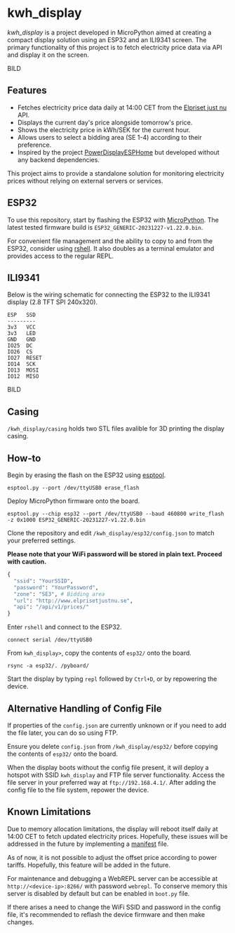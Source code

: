 # kwh_display

*kwh_display* is a project developed in MicroPython aimed at creating a compact display solution using an ESP32 and an ILI9341 screen. The primary functionality of this project is to fetch electricity price data via API and display it on the screen.

BILD

## Features

- Fetches electricity price data daily at 14:00 CET from the [Elpriset just nu](https://www.elprisetjustnu.se/elpris-api) API.
- Displays the current day's price alongside tomorrow's price.
- Shows the electricity price in kWh/SEK for the current hour.
- Allows users to select a bidding area (SE 1-4) according to their preference.
- Inspired by the project [PowerDisplayESPHome](https://github.com/johannyren/PowerDisplayESPHome) but developed without any backend dependencies.

This project aims to provide a standalone solution for monitoring electricity prices without relying on external servers or services.

## ESP32

To use this repository, start by flashing the ESP32 with [MicroPython](https://docs.MicroPython.org/en/latest/esp32/tutorial/intro.html). The latest tested firmware build is `ESP32_GENERIC-20231227-v1.22.0.bin`.

For convenient file management and the ability to copy to and from the ESP32, consider using [rshell](https://github.com/dhylands/rshell). It also doubles as a terminal emulator and provides access to the regular REPL.

## ILI9341

Below is the wiring schematic for connecting the ESP32 to the ILI9341 display (2.8 TFT SPI 240x320).

```
ESP   SSD
---------
3v3   VCC
3v3   LED
GND   GND
IO25  DC
IO26  CS
IO27  RESET
IO14  SCK
IO13  MOSI
IO12  MISO
```
BILD

## Casing

```/kwh_display/casing``` holds two STL files avalible for 3D printing the display casing.

<!---BILD-->

## How-to

Begin by erasing the flash on the ESP32 using [esptool](https://github.com/espressif/esptool).

```
esptool.py --port /dev/ttyUSB0 erase_flash
```

Deploy MicroPython firmware onto the board.

```
esptool.py --chip esp32 --port /dev/ttyUSB0 --baud 460800 write_flash -z 0x1000 ESP32_GENERIC-20231227-v1.22.0.bin
```

Clone the repository and edit ```/kwh_display/esp32/config.json``` to match your preferred settings.

**Please note that your WiFi password will be stored in plain text. Proceed with caution.**
```python
{
  "ssid": "YourSSID",
  "password": "YourPassword",
  "zone": "SE3", # Bidding area
  "url": "http://www.elprisetjustnu.se",
  "api": "/api/v1/prices/"
}
```
Enter ```rshell``` and connect to the ESP32.

```
connect serial /dev/ttyUSB0
```

From ```kwh_display>```, copy the contents of ```esp32/``` onto the board.
```
rsync -a esp32/. /pyboard/
```

Start the display by typing ```repl``` followed by ```Ctrl+D```, or by repowering the device. 

## Alternative Handling of Config File
If properties of the ```config.json``` are currently unknown or if you need to add the file later, you can do so using FTP.

Ensure you delete ```config.json``` from ```/kwh_display/esp32/``` before copying the contents of ```esp32/``` onto the board.

When the display boots without the config file present, it will deploy a hotspot with SSID ```kwh_display``` and FTP file server functionality. Access the file server in your preferred way at ```ftp://192.168.4.1/```. After adding the config file to the file system, repower the device.



## Known Limitations

Due to memory allocation limitations, the display will reboot itself daily at 14:00 CET to fetch updated electricity prices.
Hopefully, these issues will be addressed in the future by implementing a [manifest](https://docs.micropython.org/en/latest/reference/manifest.html) file.

As of now, it is not possible to adjust the offset price according to power tariffs. Hopefully, this feature will be added in the future.

For maintenance and debugging a WebREPL server can be accessible at ```http://<device-ip>:8266/``` with password ```webrepl```. To conserve memory this server is disabled by default but can be enabled in ```boot.py``` file.

If there arises a need to change the WiFi SSID and password in the config file, it's recommended to reflash the device firmware and then make changes.
